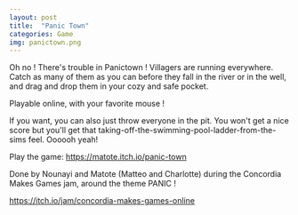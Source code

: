 ```yaml
---
layout: post
title:  "Panic Town"
categories: Game
img: panictown.png
---
```

Oh no ! There's trouble in Panictown ! Villagers are running everywhere.
Catch as many of them as you can before they fall in the river or in the well, and drag and drop them in your cozy and safe pocket. 

Playable online, with your favorite mouse ! 

If you want, you can also just throw everyone in the pit. You won't get a nice score but you'll get that taking-off-the-swimming-pool-ladder-from-the-sims feel. Oooooh yeah!

Play the game: https://matote.itch.io/panic-town

Done by Nounayi and Matote (Matteo and Charlotte) during the Concordia Makes Games jam, around the theme PANIC !

https://itch.io/jam/concordia-makes-games-online